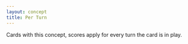 ```yaml
---
layout: concept
title: Per Turn
---
```


Cards with this concept, scores apply for every turn the card is in play.
